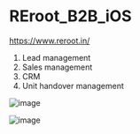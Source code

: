 # REroot_B2B_iOS
https://www.reroot.in/

1. Lead management
2. Sales management
3. CRM
4. Unit handover management

![image](https://github.com/dhanunjaykumar/reroot-b2b/assets/7019691/21b7f5e2-4801-469c-b7f5-94d322769d28)

![image](https://github.com/dhanunjaykumar/reroot-b2b/assets/7019691/512d936d-91f3-4a62-b83d-b840ea8334fc)
